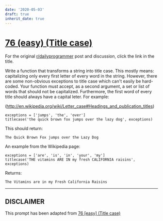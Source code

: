 ```yaml
---
date: '2020-05-03'
draft: true
inherit_date: true
---
```


# [76 (easy) (Title case)](https://www.reddit.com/r/dailyprogrammer/comments/wjzly/7132012_challenge_76_easy_title_case/)

For the original [r/dailyprogrammer](https://www.reddit.com/r/dailyprogrammer/) post and discussion, click the link in the title.

Write a function that transforms a string into title case. This mostly means: capitalizing only every first letter of every word in the string. However, there are some non-obvious exceptions to title case which can't easily be hard-coded. Your function must accept, as a second argument, a set or list of words that should not be capitalized. Furthermore, the first word of every title should always have a capital leter. For example:

(http://en.wikipedia.org/wiki/Letter_case#Headings_and_publication_titles)

```
exceptions = ['jumps', 'the', 'over']
titlecase('the quick brown fox jumps over the lazy dog', exceptions)
```
This should return:


```
The Quick Brown Fox jumps over the Lazy Dog
```
An example from the Wikipedia page:


```
exceptions = ['are', 'is', 'in', 'your', 'my']
titlecase('THE vitamins ARE IN my fresh CALIFORNIA raisins', exceptions)
```
Returns:


```
The Vitamins are in my Fresh California Raisins
```

----
## **DISCLAIMER**
This prompt has been adapted from [76 [easy] (Title case)](https://www.reddit.com/r/dailyprogrammer/comments/wjzly/7132012_challenge_76_easy_title_case/
)
